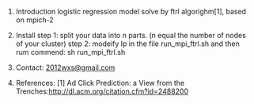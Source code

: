 1. Introduction
logistic regression model solve by ftrl algorighm[1], based on mpich-2

2. Install
step 1:
    split your data into n parts. (n equal the number of nodes of your cluster)
step 2:
    modeify Ip in the file run_mpi_ftrl.sh
    and then rum commend: sh run_mpi_ftrl.sh


3. Contact:
    2012wxs@gmail.com

4. References:
[1] Ad Click Prediction: a View from the Trenches:http://dl.acm.org/citation.cfm?id=2488200

